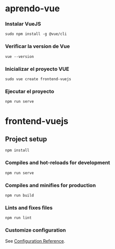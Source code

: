 # aprendo-vue


### Instalar VueJS
```
sudo npm install -g @vue/cli
```


### Verificar la version de Vue
```
vue --version
```


### Inicializar el proyecto VUE
```
sudo vue create frontend-vuejs
```


### Ejecutar el proyecto
```
npm run serve
```




# frontend-vuejs

## Project setup
```
npm install
```

### Compiles and hot-reloads for development
```
npm run serve
```

### Compiles and minifies for production
```
npm run build
```

### Lints and fixes files
```
npm run lint
```

### Customize configuration
See [Configuration Reference](https://cli.vuejs.org/config/).
